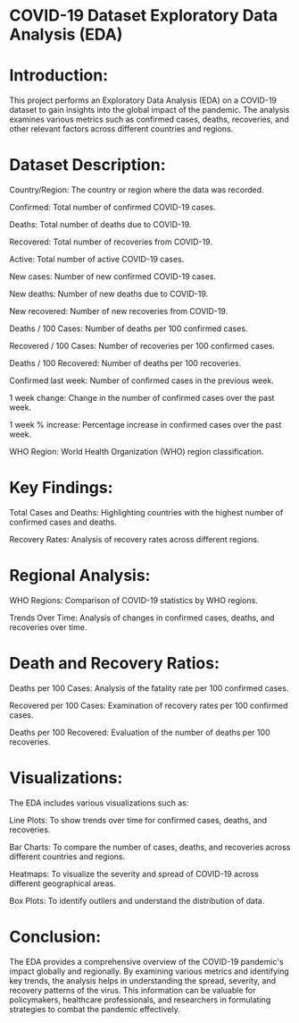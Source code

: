 # COVID-19 Dataset Exploratory Data Analysis (EDA)


# Introduction:

This project performs an Exploratory Data Analysis (EDA) on a COVID-19 dataset to gain insights into the global impact of the pandemic. The analysis examines various metrics such as confirmed cases, deaths, recoveries, and other relevant factors across different countries and regions.

# Dataset Description:

Country/Region: The country or region where the data was recorded.

Confirmed: Total number of confirmed COVID-19 cases.

Deaths: Total number of deaths due to COVID-19.

Recovered: Total number of recoveries from COVID-19.

Active: Total number of active COVID-19 cases.

New cases: Number of new confirmed COVID-19 cases.

New deaths: Number of new deaths due to COVID-19.

New recovered: Number of new recoveries from COVID-19.

Deaths / 100 Cases: Number of deaths per 100 confirmed cases.

Recovered / 100 Cases: Number of recoveries per 100 confirmed cases.

Deaths / 100 Recovered: Number of deaths per 100 recoveries.

Confirmed last week: Number of confirmed cases in the previous week.

1 week change: Change in the number of confirmed cases over the past week.

1 week % increase: Percentage increase in confirmed cases over the past week.

WHO Region: World Health Organization (WHO) region classification.




# Key Findings:

Total Cases and Deaths: Highlighting countries with the highest number of confirmed cases and deaths.

Recovery Rates: Analysis of recovery rates across different regions.


# Regional Analysis:

WHO Regions: Comparison of COVID-19 statistics by WHO regions.

Trends Over Time: Analysis of changes in confirmed cases, deaths, and recoveries over time.


# Death and Recovery Ratios:

Deaths per 100 Cases: Analysis of the fatality rate per 100 confirmed cases.

Recovered per 100 Cases: Examination of recovery rates per 100 confirmed cases.

Deaths per 100 Recovered: Evaluation of the number of deaths per 100 recoveries.


# Visualizations:

The EDA includes various visualizations such as:

Line Plots: To show trends over time for confirmed cases, deaths, and recoveries.

Bar Charts: To compare the number of cases, deaths, and recoveries across different countries and regions.

Heatmaps: To visualize the severity and spread of COVID-19 across different geographical areas.

Box Plots: To identify outliers and understand the distribution of data.


# Conclusion:

The EDA provides a comprehensive overview of the COVID-19 pandemic's impact globally and regionally. By examining various metrics and identifying key trends, the analysis helps in 
understanding the spread, severity, and recovery patterns of the virus. This information can be valuable for policymakers, healthcare professionals, and researchers in formulating 
strategies to combat the pandemic effectively.
